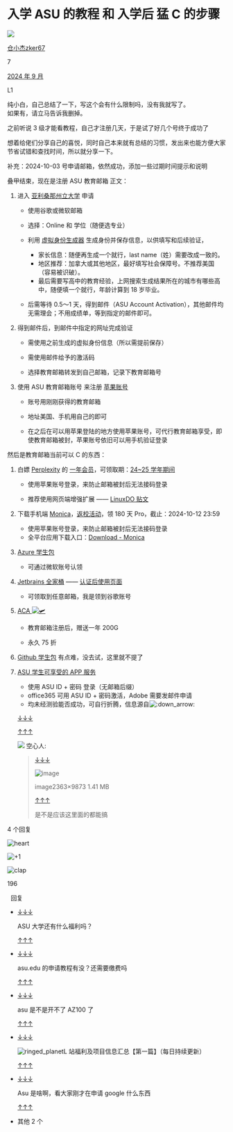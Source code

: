 

# 入学 ASU 的教程 和 入学后 猛 C 的步骤

[![](assets/入学-ASU-的教程-和-入学后-猛-C-的步骤-1744941469-44502475487fe142bf41b3b3d4351fdc.png)](https://linux.do/u/zker67)

[仓小杰](https://linux.do/u/zker67)[zker67](https://linux.do/u/zker67)

7

[2024 年 9 月](https://linux.do/t/topic/217529?u=tanning4078 "发布日期")

L1

纯小白，自己总结了一下，写这个会有什么限制吗，没有我就写了。  
如果有，请立马告诉我删掉。

之前听说 3 级才能看教程，自己才注册几天，于是试了好几个号终于成功了

想着给佬们分享自己的喜悦，同时自己本来就有总结的习惯，发出来也能方便大家节省试错和查找时间，所以就分享一下。

补充：2024-10-03 号申请邮箱，依然成功，添加一些过期时间提示和说明

叠甲结束，现在是注册 ASU 教育邮箱 正文：

1.  进入 [亚利桑那州立大学](https://asuonline.asu.edu/admission) 申请
    
    *   使用谷歌或微软邮箱
        
    *   选择：Online 和 学位（随便选专业）
        
    
    *   利用 [虚拟身份生成器](https://www.meiguodizhi.com/) 生成身份并保存信息，以供填写和后续验证，
        
        *   家长信息：随便再生成一个就行，last name（姓）需要改成一致的。
        *   地区推荐：加拿大或其他地区，最好填写社会保障号。不推荐美国（容易被识破）。
        *   最后需要写高中的教育经验，上网搜索生成结果所在的城市有哪些高中，随便填一个就行，年龄计算到 18 岁毕业。
    *   后需等待 0.5～1 天，得到邮件（ASU Account Activation），其他邮件均无需理会；不用成绩单，等到指定的邮件即可。
        
2.  得到邮件后，到邮件中指定的网址完成验证
    
    *   需使用之前生成的虚拟身份信息（所以需提前保存）
    
    *   需使用邮件给予的激活码
    
    *   选择教育邮箱转发到自己邮箱，记录下教育邮箱号
3.  使用 ASU 教育邮箱账号 来注册 [苹果账号](https://account.apple.com/)
    
    *   账号用刚刚获得的教育邮箱
    
    *   地址美国、手机用自己的即可
        
    *   在之后在可以用苹果登陆的地方使用苹果账号，可代行教育邮箱享受，即使教育邮箱被封，苹果账号依旧可以用手机验证登录
        

然后是教育邮箱当前可以 C 的东西：

1.  白嫖 [Perplexity](https://www.perplexity.ai/) 的 [一年会员](https://www.perplexity.ai/join/p/edu/EDUFREEYEAR)，可领取期：[24~25 学年期间](https://www.perplexity.ai/backtoschool)
    
    *   使用苹果账号登录，来防止邮箱被封后无法接码登录
    
    *   推荐使用网页端增强扩展 —— [LinuxDO 贴文](https://linux.do/t/topic/204248)
2.  下载手机端 [Monica](https://play.google.com/store/apps/details?id=im.monica.app.monica)，[返校活动](https://monica.im/zh/backtoschool)，领 180 天 Pro，截止：2024-10-12 23:59
    
    *   使用苹果账号登录，来防止邮箱被封后无法接码登录
    *   全平台应用下载入口：[Download - Monica](https://monica.im/en/download?from=extension_v4_sidebar)
3.  [Azure 学生包](https://azure.microsoft.com/zh-cn/free/students/)
    
    *   可通过微软账号认领
4.  [Jetbrains 全家桶](https://www.jetbrains.com/zh-cn/community/education/) —— [认证后使用页面](https://account.jetbrains.com/licenses)
    
    *   可领取到任意邮箱，我是领到谷歌账号
5.  [ACA ![:small_airplane:](assets/入学-ASU-的教程-和-入学后-猛-C-的步骤-1744941469-16815404c9461e2bd2815432914e7beb.png ":small_airplane:")](https://www.aca.best/) 
    
    *   教育邮箱注册后，赠送一年 200G
    
    *   永久 75 折
6.  [Github 学生包](https://education.github.com/pack) 有点难，没去试，这里就不提了
    
7.  [ASU 学生可享受的 APP 服务](https://myapps.asu.edu/my-apps-search)
    
    *   使用 ASU ID + 密码 登录（无邮箱后缀）
    *   office365 可用 ASU ID + 密码激活，Adobe 需要发邮件申请
    *   均未经测验能否成功，可自行折腾，信息源自![:down_arrow:](assets/入学-ASU-的教程-和-入学后-猛-C-的步骤-1744941469-10eb881d10a06026061ae549839d5f48.png ":down_arrow:")
    
    [↓↓↓](https://linux.do/t/topic/217529/57 "转到引用的帖子")  
      
      
      
    [↑↑↑](https://linux.do/t/topic/217529/57 "转到引用的帖子")
    
    ![](assets/入学-ASU-的教程-和-入学后-猛-C-的步骤-1744941469-0cbb2419a078bd6e74b977cf6ddb95cf.png) 空心人:
    
    > [↓↓↓](https://cdn.ldstatic.com/original/3X/d/8/d8434ec6a16b73f408fc5b9e5fb9a19ca2999deb.jpeg "image")  
    >   
    > ![image](assets/入学-ASU-的教程-和-入学后-猛-C-的步骤-1744941469-a3a0692b4831bb84944d66d34a03ac20.jpeg)
    > 
    > image2363×9873 1.41 MB
    > 
    >   
    >   
    > [↑↑↑](https://cdn.ldstatic.com/original/3X/d/8/d8434ec6a16b73f408fc5b9e5fb9a19ca2999deb.jpeg "image")
    > 
    > 是不是应该这里面的都能搞
    

  

4 个回复

![heart](assets/入学-ASU-的教程-和-入学后-猛-C-的步骤-1744941469-fce832ac17ea5acc31bf97b9da2b4618.png)

![+1](assets/入学-ASU-的教程-和-入学后-猛-C-的步骤-1744941469-765cda4f9a3abf3470494654bf315de8.png)

![clap](assets/入学-ASU-的教程-和-入学后-猛-C-的步骤-1744941469-33e7043e400154e91086207eb4482677.png)

196

​ ​ 回复

*   [↓↓↓](https://linux.do/t/topic/237688/25)  
      
    ASU 大学还有什么福利吗？  
      
    [↑↑↑](https://linux.do/t/topic/237688/25)
    
*   [↓↓↓](https://linux.do/t/topic/547297/21)  
      
    asu.edu 的申请教程有没？还需要缴费吗  
      
    [↑↑↑](https://linux.do/t/topic/547297/21)
    
*   [↓↓↓](https://linux.do/t/topic/555267)  
      
    asu 是不是开不了 AZ100 了  
      
    [↑↑↑](https://linux.do/t/topic/555267)
    
*   [↓↓↓](https://linux.do/t/topic/487682)  
      
    ![ringed_planet](assets/入学-ASU-的教程-和-入学后-猛-C-的步骤-1744941469-b29c1b9fd1c2bac6fcca9c6b0f3ed4c2.png "ringed_planet")L 站福利及项目信息汇总【第一篇】（每日持续更新）  
      
    [↑↑↑](https://linux.do/t/topic/487682)
    
*   [↓↓↓](https://linux.do/t/topic/571905/2)  
      
    Asu 是啥啊，看大家刚才在申请 google 什么东西  
      
    [↑↑↑](https://linux.do/t/topic/571905/2)
    
*   其他 2 个